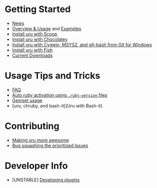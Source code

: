 # Getting Started

* [News](News)
* [Overview & Usage](Usage) and [Examples](Examples)
* [Install uru with Scoop](Scoop)
* [Install uru with Chocolatey](Chocolatey)
* [Install uru with Cygwin, MSYS2, and git-bash from Git for Windows](BashOnWindows)
* [Install uru with Fish](FishShell)
* [Current Downloads](Downloads)

# Usage Tips and Tricks

* [FAQ](FAQ)
* [Auto ruby activation using `.ruby-version` files](RubyVersionFiles)
* [Gemset usage](Gemsets)
* [uru, chruby, and bash-it](Uru with Bash-it)

# Contributing

* [Making uru more awesome](Polishing)
* [Bug squashing the prioritized Issues](https://bitbucket.org/jonforums/uru/issues?status=new&status=open&sort=-priority)

# Developer Info

* \[UNSTABLE\] [Developing plugins](PluginDev)
